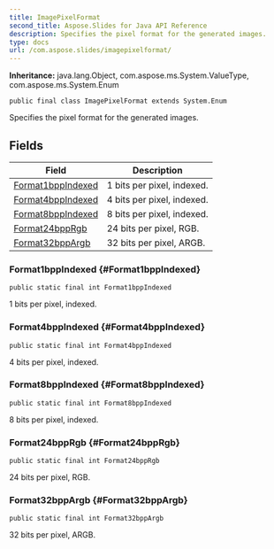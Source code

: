 ```yaml
---
title: ImagePixelFormat
second_title: Aspose.Slides for Java API Reference
description: Specifies the pixel format for the generated images.
type: docs
url: /com.aspose.slides/imagepixelformat/
---
```

**Inheritance:**
java.lang.Object, com.aspose.ms.System.ValueType, com.aspose.ms.System.Enum
```
public final class ImagePixelFormat extends System.Enum
```

Specifies the pixel format for the generated images.
## Fields

| Field | Description |
| --- | --- |
| [Format1bppIndexed](#Format1bppIndexed) | 1 bits per pixel, indexed. |
| [Format4bppIndexed](#Format4bppIndexed) | 4 bits per pixel, indexed. |
| [Format8bppIndexed](#Format8bppIndexed) | 8 bits per pixel, indexed. |
| [Format24bppRgb](#Format24bppRgb) | 24 bits per pixel, RGB. |
| [Format32bppArgb](#Format32bppArgb) | 32 bits per pixel, ARGB. |
### Format1bppIndexed {#Format1bppIndexed}
```
public static final int Format1bppIndexed
```


1 bits per pixel, indexed.

### Format4bppIndexed {#Format4bppIndexed}
```
public static final int Format4bppIndexed
```


4 bits per pixel, indexed.

### Format8bppIndexed {#Format8bppIndexed}
```
public static final int Format8bppIndexed
```


8 bits per pixel, indexed.

### Format24bppRgb {#Format24bppRgb}
```
public static final int Format24bppRgb
```


24 bits per pixel, RGB.

### Format32bppArgb {#Format32bppArgb}
```
public static final int Format32bppArgb
```


32 bits per pixel, ARGB.


